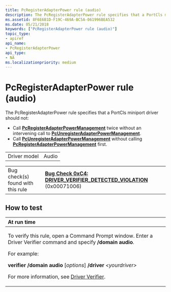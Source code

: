 ```yaml
---
title: PcRegisterAdapterPower rule (audio)
description: The PcRegisterAdapterPower rule specifies that a PortCls miniport driver should not Call PcRegisterAdapterPowerManagement twice without an intervening call to PcUnregisterAdapterPowerManagement.Call PcUnregisterAdapterPowerManagement without calling PcRegisterAdapterPowerManagement first.
ms.assetid: 8F6E6B1D-F19C-469A-BC5A-061996BEA532
ms.date: 05/21/2018
keywords: ["PcRegisterAdapterPower rule (audio)"]
topic_type:
- apiref
api_name:
- PcRegisterAdapterPower
api_type:
- NA
ms.localizationpriority: medium
---
```


# PcRegisterAdapterPower rule (audio)


The PcRegisterAdapterPower rule specifies that a PortCls miniport driver should not:

-   Call [**PcRegisterAdapterPowerManagement**](https://docs.microsoft.com/windows-hardware/drivers/ddi/content/portcls/nf-portcls-pcregisteradapterpowermanagement) twice without an intervening call to [**PcUnregisterAdapterPowerManagement**](https://docs.microsoft.com/windows-hardware/drivers/ddi/content/portcls/nf-portcls-pcunregisteradapterpowermanagement).
-   Call [**PcUnregisterAdapterPowerManagement**](https://docs.microsoft.com/windows-hardware/drivers/ddi/content/portcls/nf-portcls-pcunregisteradapterpowermanagement) without calling [**PcRegisterAdapterPowerManagement**](https://docs.microsoft.com/windows-hardware/drivers/ddi/content/portcls/nf-portcls-pcregisteradapterpowermanagement) first.

|              |       |
|--------------|-------|
| Driver model | Audio |

|                                   |                                                                                                                                       |
|-----------------------------------|---------------------------------------------------------------------------------------------------------------------------------------|
| Bug check(s) found with this rule | [**Bug Check 0xC4: DRIVER\_VERIFIER\_DETECTED\_VIOLATION**](https://docs.microsoft.com/windows-hardware/drivers/debugger/bug-check-0xc4--driver-verifier-detected-violation) (0x00071006) |

How to test
-----------

<table>
<colgroup>
<col width="100%" />
</colgroup>
<thead>
<tr class="header">
<th align="left">At run time</th>
</tr>
</thead>
<tbody>
<tr class="odd">
<td align="left"><p>To verify this rule, open a Command Prompt window. Enter a Driver Verifier command and specify <strong>/domain audio</strong>.</p>
<p>For example:</p>
<p><strong>verifier /domain audio</strong> [<em>options</em>] <strong>/driver</strong> <em>&lt;yourdriver&gt;</em></p>
<p>For more information, see <a href="https://docs.microsoft.com/windows-hardware/drivers/devtest/driver-verifier" data-raw-source="[Driver Verifier](https://docs.microsoft.com/windows-hardware/drivers/devtest/driver-verifier)">Driver Verifier</a>.</p></td>
</tr>
</tbody>
</table>

 

 

 





